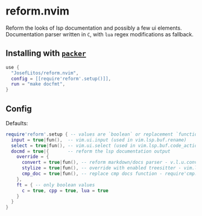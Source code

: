 # reform.nvim

Reform the looks of lsp documentation and possibly a few ui elements.
Documentation parser written in `C`, with `lua` regex modifications as fallback.

## Installing with [`packer`](https://github.com/wbthomason/packer.nvim)

```lua
use {
  "JosefLitos/reform.nvim",
  config = [[require'reform'.setup()]],
  run = "make docfmt",
}
```

## Config

Defaults:
```lua
require'reform'.setup { -- values are `boolean` or replacement `function`
  input = true|fun(),  -- vim.ui.input (used in vim.lsp.buf.rename)
  select = true|fun(), -- vim.ui.select (used in vim.lsp.buf.code_action)
  docmd = true|{       -- reform the lsp documentation output
    override = {
      convert = true|fun(), -- reform markdown/docs parser - v.l.u.convert_input_to_markdown_lines
      stylize = true|fun(), -- override with enabled treesitter - vim.lsp.util.stylize_markdown
      cmp_doc = true|fun(), -- replace cmp docs function - require'cmp.entry'.get_documentation
    },
    ft = { -- only boolean values
      c = true, cpp = true, lua = true
    }
  }
}
```
